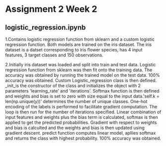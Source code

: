 # Assignment 2 Week 2
## logistic_regression.ipynb
1.Contains logistic regression function from sklearn and a custom logistic regression function. Both models are trained on the iris dataset. The iris dataset is a datset corresponding to iris flower species, has 4 input features, 3 target classes and 150 observations.


2.Initially iris dataset was loaded and split into train and test data. Logistic regression function from sklearn was then fit onto the training data. The accuracy was obtained by running the trained model on the test data. 100% accuracy was obtained.
Custom Logistic_regression class is then defined. _init_is the constructor of the class and initializes the object with 2 parameters 'learning_rate' and 'iterations'. Softmax function is then defined and weights and bias is set to zero with size equal to the input data.'self.k = len(np.unique(y))' determines the number of unique classes. One-hot encoding of the labels is performed to facilitate gradient computation. The loop is then run for the number of iterations specified. Linear combination of input features and weights plus the bias term is calculated, softmax is then applied to get the predicted probabilities. Gradient with respect to weights and bias is calculted and the weights and bias is then updated using gradient descent. predict function computes linear model, apllies softmax and returns the class with highest probability. 100% accuracy was obtained.
